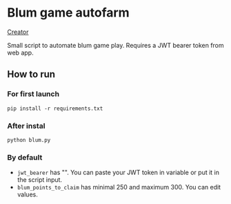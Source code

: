 # Blum game autofarm
[Creator](https://t.me/chad_trade/)

Small script to automate blum game play. Requires a JWT bearer token from web app.


## How to run
### For first launch
```
pip install -r requirements.txt
```

### After instal
```
python blum.py
```

### By default
 - `jwt_bearer` has "". You can paste your JWT token in variable or put it in the script input.
 - `blum_points_to_claim` has minimal 250 and maximum 300. You can edit values.
